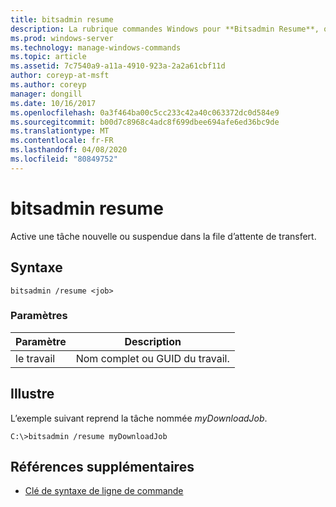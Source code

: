 ```yaml
---
title: bitsadmin resume
description: La rubrique commandes Windows pour **Bitsadmin Resume**, qui active un travail nouveau ou suspendu dans la file d’attente de transfert.
ms.prod: windows-server
ms.technology: manage-windows-commands
ms.topic: article
ms.assetid: 7c7540a9-a11a-4910-923a-2a2a61cbf11d
author: coreyp-at-msft
ms.author: coreyp
manager: dongill
ms.date: 10/16/2017
ms.openlocfilehash: 0a3f464ba00c5cc233c42a40c063372dc0d584e9
ms.sourcegitcommit: b00d7c8968c4adc8f699dbee694afe6ed36bc9de
ms.translationtype: MT
ms.contentlocale: fr-FR
ms.lasthandoff: 04/08/2020
ms.locfileid: "80849752"
---
```

# <a name="bitsadmin-resume"></a>bitsadmin resume

Active une tâche nouvelle ou suspendue dans la file d’attente de transfert.

## <a name="syntax"></a>Syntaxe

```
bitsadmin /resume <job>
```

### <a name="parameters"></a>Paramètres

| Paramètre | Description |
| -------------- | -------------- |
| le travail | Nom complet ou GUID du travail. |

## <a name="examples"></a><a name=BKMK_examples></a>Illustre

L’exemple suivant reprend la tâche nommée *myDownloadJob*.

```
C:\>bitsadmin /resume myDownloadJob
```

## <a name="additional-references"></a>Références supplémentaires

- [Clé de syntaxe de ligne de commande](command-line-syntax-key.md)